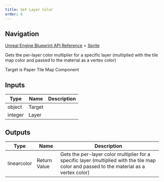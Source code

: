 ```yaml
---
title: Get Layer Color
order: 6
---
```

## Navigation

[Unreal Engine Blueprint API Reference](https://dev.epicgames.com/documentation/en-us/unreal-engine/BlueprintAPI) > [Sprite](https://dev.epicgames.com/documentation/en-us/unreal-engine/BlueprintAPI/Sprite)

Gets the per-layer color multiplier for a specific layer (multiplied with the tile map color and passed to the material as a vertex color)

Target is Paper Tile Map Component

## Inputs

| Type | Name | Description |
| --- | --- | --- |
| object | Target |  |
| integer | Layer |  |

## Outputs

| Type | Name | Description |
| --- | --- | --- |
| linearcolor | Return Value | Gets the per-layer color multiplier for a specific layer (multiplied with the tile map color and passed to the material as a vertex color) |
